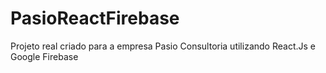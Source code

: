 # PasioReactFirebase
Projeto real criado para a empresa Pasio Consultoria utilizando React.Js e Google Firebase
